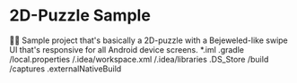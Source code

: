 # 2D-Puzzle Sample
💁‍♂️ Sample project that's basically a 2D-puzzle with a Bejeweled-like swipe UI that's responsive for all Android device screens.
*.iml
.gradle
/local.properties
/.idea/workspace.xml
/.idea/libraries
.DS_Store
/build
/captures
.externalNativeBuild

